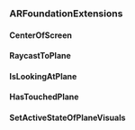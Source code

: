 ### ARFoundationExtensions

#### CenterOfScreen

#### RaycastToPlane

#### IsLookingAtPlane

#### HasTouchedPlane

#### SetActiveStateOfPlaneVisuals
